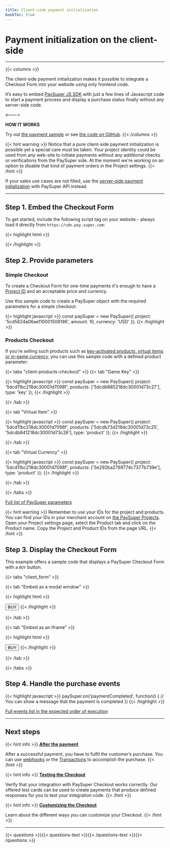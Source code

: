 ```yaml
---
title: Client-side payment initialization
bookToc: true
---
```


# Payment initialization on the client-side
***

{{< columns >}}

The client-side payment initialization makes it possible to integrate a Checkout Form into your website using only frontend code.

It’s easy to embed [PaySuper JS SDK](https://github.com/paysuper/paysuper-js-sdk) with just a few lines of Javascript code to start a payment process and display a purchase status finally without any server-side code.

<--->

**HOW IT WORKS**

Try out [the payment sample](https://checkout.pay.super.com/demo/shop) or see [the code on GitHub](https://github.com/paysuper/paysuper-examples).
{{< /columns >}}

{{< hint warning >}}
Notice that a pure client-side payment initialization is possible yet a special care must be taken. Your project identity could be used from any web-site to initiate payments without any additional checks or verifications from the PaySuper side. At the moment we're working on an option to disable that kind of payment orders in the Project settings.
{{< /hint >}}

If your sales use cases are not filled, use the [server-side payment initialization](/docs/payments/integration/) with PaySuper API instead.

***

## **Step 1.** Embed the Checkout Form

To get started, include the following script tag on your website - always load it directly from `https://cdn.pay.super.com`:

{{< highlight html >}}
<script src="https://cdn.pay.super.com/paysdk/latest/paysuper.js"></script>
{{< /highlight >}}

## **Step 2.** Provide parameters

### **Simple Checkout**

To create a Checkout Form for one-time payments it's enough to have a [Project ID](/docs/payments/quick-start/#step-2-set-up-a-project) and an acceptable price and currency.

Use this sample code to create a PaySuper object with the required parameters for a simple checkout:

{{< highlight javascript >}}
const paySuper = new PaySuper({
    project: '5cd5624a06ae110001509186',
    amount: 10,
    currency: 'USD'
});
{{< /highlight >}}

### **Products Checkout**

If you're selling such products such as [key-activated products, virtual items or in-game currency](/docs/payments/quick-start/#step-3-additional-sales-options), you can use this sample code with a defined product parameter:

{{< tabs "client-products-checkout" >}}
{{< tab "Game Key" >}}

{{< highlight javascript >}}
const paySuper = new PaySuper({
    project: '5dcd11bc218dc30001d7098f',
    products: ['5dcdb885218dc30001d73c27'],
    type: 'key'
});
{{< /highlight >}}

{{< /tab >}}

{{< tab "Virtual Item" >}}

{{< highlight javascript >}}
const paySuper = new PaySuper({
    project: '5dcd11bc218dc30001d7098f',
    products: ['5dcdb73d218dc30001d73c25', '5dcdb841218dc30001d73c26'],
    type: 'product'
});
{{< /highlight >}}

{{< /tab >}}

{{< tab "Virtual Currency" >}}

{{< highlight javascript >}}
const paySuper = new PaySuper({
    project: '5dcd11bc218dc30001d7098f',
    products: ['5e292ba2769774c7377b739e'],
    type: 'product'
});
{{< /highlight >}}

{{< /tab >}}

{{< /tabs >}}

[Full list of PaySuper parameters](https://github.com/paysuper/paysuper-js-sdk/tree/master#parameters)

{{< hint warning >}}
Remember to use your IDs for the project and products. You can find your IDs in your merchant account on [the PaySuper Projects](https://dashboard.pay.super.com/projects). Open your Project settings page, select the Product tab and click on the Product name. Copy the Project and Product IDs from the page URL.
{{< /hint >}}

## **Step 3.** Display the Checkout Form

This example offers a sample code that displays a PaySuper Checkout Form with a `BUY` button.

{{< tabs "client_form" >}}

{{< tab "Embed as a modal window" >}}

{{< highlight html >}}
<script>
function buyItems() {
    const paySuper = new PaySuper({
        project: '5cd5624a06ae110001509186',
        amount: 10,
        currency: 'USD'
    });

    paySuper.renderModal();
}
</script>

<button onclick="buyItems()">BUY</button>
{{< /highlight >}}

{{< /tab >}}

{{< tab "Embed as an iframe" >}}

{{< highlight html >}}
<script>
function buyItems() {
    const paySuper = new PaySuper({
        project: '5cd5624a06ae110001509186',
        amount: 10,
        currency: 'USD'
    });

    paySuper.renderPage();
}
</script>

<button onclick="buyItems()">BUY</button>
{{< /highlight >}}

{{< /tab >}}

{{< /tabs >}}

## **Step 4.** Handle the purchase events

{{< highlight javascript >}}
paySuper.on('paymentCompleted', function() {
      // You can show a message that the payment is completed
})
{{< /highlight >}}

[Full events list in the expected order of execution](https://github.com/paysuper/paysuper-js-sdk/tree/master#events)

***

## Next steps

{{< hint info >}}
[**After the payment**](/docs/payments/fulfillment/)

After a successful payment, you have to fulfil the customer’s purchase. You can use [webhooks](/docs/payments/fulfillment/#fulfilling-purchases-with-webhooks) or the [Transactions](/docs/payments/fulfillment/#fulfilling-purchases-with-the-dashboard) to accomplish the purchase.
{{< /hint >}}

{{< hint info >}}
[**Testing the Checkout**](/docs/payments/testing/)

Verify that your integration with PaySuper Checkout works correctly. Our offered test cards can be used to create payments that produce defined responses for you to test your integration code.
{{< /hint >}}

{{< hint info >}}
[**Customizing the Checkout**](/docs/payments/customization/)

Learn about the different ways you can customize your Checkout.
{{< /hint >}}

***

{{< questions >}}{{< questions-text >}}{{< /questions-text >}}{{< /questions >}}